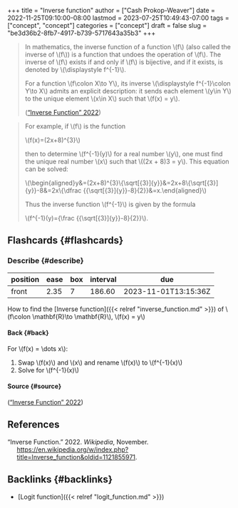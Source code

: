 +++
title = "Inverse function"
author = ["Cash Prokop-Weaver"]
date = 2022-11-25T09:10:00-08:00
lastmod = 2023-07-25T10:49:43-07:00
tags = ["concept", "concept"]
categories = ["concept"]
draft = false
slug = "be3d36b2-8fb7-4917-b739-5717643a35b3"
+++

> In mathematics, the inverse function of a function \\(f\\) (also called the inverse of \\(f\\)) is a function that undoes the operation of \\(f\\). The inverse of \\(f\\) exists if and only if \\(f\\) is bijective, and if it exists, is denoted by \\(\displaystyle f^{-1}\\).
>
> For a function \\(f\colon X\to Y\\), its inverse \\(\displaystyle f^{-1}\colon Y\to X\\) admits an explicit description: it sends each element \\(y\in Y\\) to the unique element \\(x\in X\\) such that \\(f(x) = y\\).
>
> (<a href="#citeproc_bib_item_1">“Inverse Function” 2022</a>)

<!--quoteend-->

> For example, if \\(f\\) is the function
>
> \\(f(x)=(2x+8)^{3}\\)
>
> then to determine \\(f^{-1}(y)\\) for a real number \\(y\\), one must find the unique real number \\(x\\) such that \\((2x + 8)3 = y\\). This equation can be solved:
>
> \\(\begin{aligned}y&=(2x+8)^{3}\\\{\sqrt[{3}]{y}}&=2x+8\\\{\sqrt[{3}]{y}}-8&=2x\\\{\dfrac {{\sqrt[{3}]{y}}-8}{2}}&=x.\end{aligned}\\)
>
> Thus the inverse function \\(f^{-1}\\) is given by the formula
>
> \\(f^{-1}(y)={\frac {{\sqrt[{3}]{y}}-8}{2}}\\).


## Flashcards {#flashcards}


### Describe {#describe}

| position | ease | box | interval | due                  |
|----------|------|-----|----------|----------------------|
| front    | 2.35 | 7   | 186.60   | 2023-11-01T13:15:36Z |

How to find the [Inverse function]({{< relref "inverse_function.md" >}}) of \\(f\colon \mathbf{R}\to \mathbf{R}\\), \\(f(x) = y\\)


#### Back {#back}

For \\(f(x) = \dots x\\):

1.  Swap \\(f(x)\\) and \\(x\\) and rename \\(f(x)\\) to \\(f^{-1}(x)\\)
2.  Solve for \\(f^{-1}(x)\\)


#### Source {#source}

(<a href="#citeproc_bib_item_1">“Inverse Function” 2022</a>)

## References

<style>.csl-entry{text-indent: -1.5em; margin-left: 1.5em;}</style><div class="csl-bib-body">
  <div class="csl-entry"><a id="citeproc_bib_item_1"></a>“Inverse Function.” 2022. <i>Wikipedia</i>, November. <a href="https://en.wikipedia.org/w/index.php?title=Inverse_function&oldid=1121855971">https://en.wikipedia.org/w/index.php?title=Inverse_function&#38;oldid=1121855971</a>.</div>
</div>


## Backlinks {#backlinks}

-   [Logit function]({{< relref "logit_function.md" >}})
